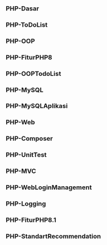 ### PHP-Dasar
### PHP-ToDoList
### PHP-OOP
### PHP-FiturPHP8
### PHP-OOPTodoList
### PHP-MySQL
### PHP-MySQLAplikasi
### PHP-Web
### PHP-Composer
### PHP-UnitTest
### PHP-MVC
### PHP-WebLoginManagement
### PHP-Logging
### PHP-FiturPHP8.1
### PHP-StandartRecommendation
